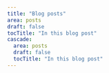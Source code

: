 ```yaml
---
title: "Blog posts"
area: posts
draft: false
tocTitle: "In this blog post"
cascade:
  area: posts
  draft: false
  tocTitle: "In this blog post"
---
```

